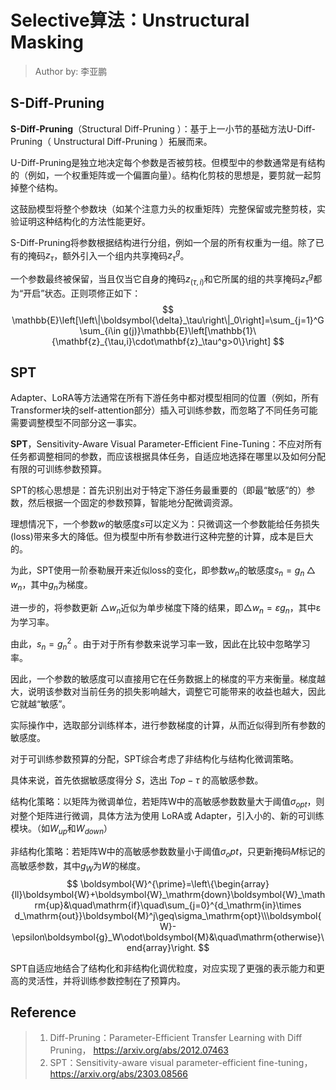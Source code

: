 <!--Copyright © ZOMI 适用于[License](https://github.com/Infrasys-AI/AIInfra)版权许可-->

# Selective算法：Unstructural Masking

> Author by: 李亚鹏

## S-Diff-Pruning

**S-Diff-Pruning**（Structural Diff-Pruning ）：基于上一小节的基础方法U-Diff-Pruning（ Unstructural Diff-Pruning ）拓展而来。

U-Diff-Pruning是独立地决定每个参数是否被剪枝。但模型中的参数通常是有结构的（例如，一个权重矩阵或一个偏置向量）。结构化剪枝的思想是，要剪就一起剪掉整个结构。

这鼓励模型将整个参数块（如某个注意力头的权重矩阵）完整保留或完整剪枝，实验证明这种结构化的方法性能更好。

S-Diff-Pruning将参数根据结构进行分组，例如一个层的所有权重为一组。除了已有的掩码$z_τ$，额外引入一个组内共享掩码$z_τ^g$。

一个参数最终被保留，当且仅当它自身的掩码$z_(τ,i)$和它所属的组的共享掩码$z_τ^g$都为“开启”状态。正则项修正如下：
$$
\mathbb{E}\left[\left\|\boldsymbol{\delta}_\tau\right\|_0\right]=\sum_{j=1}^G\sum_{i\in g(j)}\mathbb{E}\left[\mathbb{1}\{\mathbf{z}_{\tau,i}\cdot\mathbf{z}_\tau^g>0\}\right]
$$

## SPT

Adapter、LoRA等方法通常在所有下游任务中都对模型相同的位置（例如，所有Transformer块的self-attention部分）插入可训练参数，而忽略了不同任务可能需要调整模型不同部分这一事实。

**SPT**，Sensitivity-Aware Visual Parameter-Efficient Fine-Tuning：不应对所有任务都调整相同的参数，而应该根据具体任务，自适应地选择在哪里以及如何分配有限的可训练参数预算。

SPT的核心思想是：首先识别出对于特定下游任务最重要的（即最“敏感”的）参数，然后根据一个固定的参数预算，智能地分配微调资源。

理想情况下，一个参数$w$的敏感度$s$可以定义为：只微调这一个参数能给任务损失(loss)带来多大的降低。但为模型中所有参数进行这种完整的计算，成本是巨大的。

为此，SPT使用一阶泰勒展开来近似loss的变化，即参数$w_n$的敏感度$s_n=g_n△w_n$，其中$g_n$为梯度。

进一步的，将参数更新 $△w_n$近似为单步梯度下降的结果，即$△w_n=ε g_n$，其中ε为学习率。

由此，$s_n=g_n^2$ 。由于对于所有参数来说学习率一致，因此在比较中忽略学习率。

 因此，一个参数的敏感度可以直接用它在任务数据上的梯度的平方来衡量。梯度越大，说明该参数对当前任务的损失影响越大，调整它可能带来的收益也越大，因此它就越“敏感”。

实际操作中，选取部分训练样本，进行参数梯度的计算，从而近似得到所有参数的敏感度。

对于可训练参数预算的分配，SPT综合考虑了非结构化与结构化微调策略。

具体来说，首先依据敏感度得分 $S$，选出 $Top-τ$ 的高敏感参数。

结构化策略：以矩阵为微调单位，若矩阵W中的高敏感参数数量大于阈值$σ_{opt}$，则对整个矩阵进行微调，具体方法为使用 LoRA或 Adapter，引入小的、新的可训练模块。（如$W_{up}$和$W_{down}$）

非结构化策略：若矩阵W中的高敏感参数数量小于阈值$σ_opt$，只更新掩码$M$标记的高敏感参数，其中$g_W$为$W$的梯度。
$$
\boldsymbol{W}^{\prime}=\left\{\begin{array}{ll}\boldsymbol{W}+\boldsymbol{W}_\mathrm{down}\boldsymbol{W}_\mathrm{up}&\quad\mathrm{if}\quad\sum_{j=0}^{d_\mathrm{in}\times d_\mathrm{out}}\boldsymbol{M}^j\geq\sigma_\mathrm{opt}\\\boldsymbol{W}-\epsilon\boldsymbol{g}_W\odot\boldsymbol{M}&\quad\mathrm{otherwise}\end{array}\right.
$$

SPT自适应地结合了结构化和非结构化调优粒度，对应实现了更强的表示能力和更高的灵活性，并将训练参数控制在了预算内。

## Reference

> 1. Diff-Pruning：Parameter-Efficient Transfer Learning with Diff Pruning， https://arxiv.org/abs/2012.07463
> 2. SPT：Sensitivity-aware visual parameter-efficient fine-tuning，https://arxiv.org/abs/2303.08566
